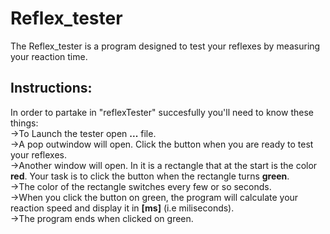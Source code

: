 # Reflex_tester
The Reflex_tester is a program designed to test your reflexes by measuring your reaction time.  
## Instructions:
In order to partake in "reflexTester" succesfully you'll need to know these things:  
->To Launch the tester open **...** file.    
->A pop outwindow will open. Click the button when you are ready to test your reflexes.  
->Another window will open. In it is a rectangle that at the start is the color **red**. Your task is to click the button when the rectangle turns **green**.  
->The color of the rectangle switches every few or so seconds.  
->When you click the button on green, the program will calculate your reaction speed and display it in **[ms]** (i.e miliseconds).  
->The program ends when clicked on green.
